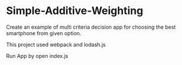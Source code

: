 # Simple-Additive-Weighting

Create an example of multi criteria decision app for choosing the best smartphone from given option.

This project used webpack and lodash.js

Run App by open index.js
